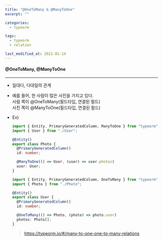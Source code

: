 ```yaml
---
title: "@OneToMany & @ManyToOne"
excerpt: ""

categories:
  - typeorm

tags:
  - typeorm
  - relation

last_modified_at: 2021-01-14
---
```


#### @OneToMany, @ManyToOne

---

- 일대다, 다대일의 관계
- 예를 들어, 한 사람이 많은 사진을 가지고 있다.  
  사람 쪽이 @OneToMany(필드타입, 연결된 필드)  
  사진 쪽이 @ManyToOne(필드타입, 연결된 필드)
- Ex)

  ```typescript
  import { Entity, PrimaryGeneratedColumn, ManyToOne } from "typeorm";
  import { User } from "./User";

  @Entity()
  export class Photo {
    @PrimaryGeneratedColumn()
    id: number;

    @ManyToOne(() => User, (user) => user.photos)
    user: User;
  }
  ```

  ```typescript
  import { Entity, PrimaryGeneratedColumn, OneToMany } from "typeorm";
  import { Photo } from "./Photo";

  @Entity()
  export class User {
    @PrimaryGeneratedColumn()
    id: number;

    @OneToMany(() => Photo, (photo) => photo.user)
    photos: Photo[];
  }
  ```

  > https://typeorm.io/#/many-to-one-one-to-many-relations
